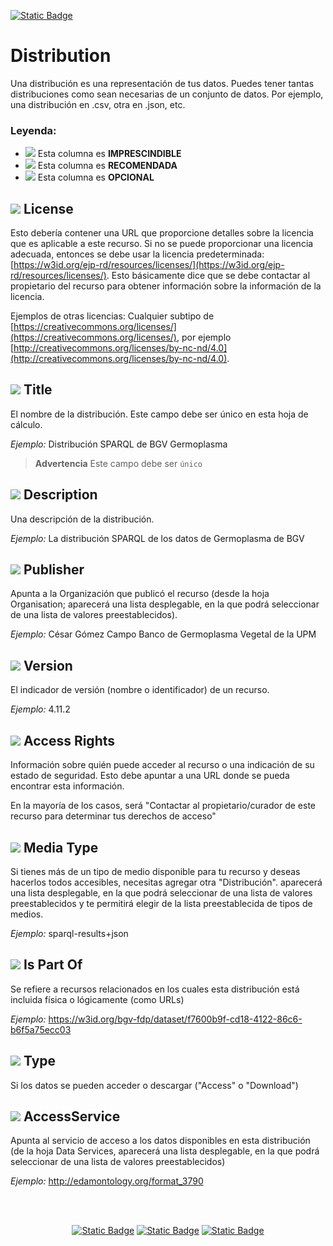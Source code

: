 [![Static Badge](https://img.shields.io/badge/lang-en-blue?style=plastic)](../En%20Documentation/Distribution.md)
# Distribution
Una distribución es una representación de tus datos. Puedes tener tantas distribuciones como sean necesarias de un conjunto de datos. Por ejemplo, una distribución en .csv, otra en .json, etc.

### Leyenda:
- ![](https://placehold.jp/17/ff0000/000000/20x20.png?text=I) Esta columna es **IMPRESCINDIBLE**
- ![](https://placehold.jp/17/ea9999/000000/20x20.png?text=R) Esta columna es **RECOMENDADA**
- ![](https://placehold.jp/17/ffffff/000000/20x20.png?text=O) Esta columna es **OPCIONAL**

## ![](https://placehold.jp/17/ff0000/000000/20x20.png?text=I) License
Esto debería contener una URL que proporcione detalles sobre la licencia que es aplicable a este recurso. Si no se puede proporcionar una licencia adecuada, entonces se debe usar la licencia predeterminada: [https://w3id.org/ejp-rd/resources/licenses/](https://w3id.org/ejp-rd/resources/licenses/). Esto básicamente dice que se debe contactar al propietario del recurso para obtener información sobre la información de la licencia.

 Ejemplos de otras licencias:
Cualquier subtipo de [https://creativecommons.org/licenses/](https://creativecommons.org/licenses/), por ejemplo [http://creativecommons.org/licenses/by-nc-nd/4.0](http://creativecommons.org/licenses/by-nc-nd/4.0).


## ![](https://placehold.jp/17/ff0000/000000/20x20.png?text=I) Title
El nombre de la distribución. Este campo debe ser único en esta hoja de cálculo.

*Ejemplo:*
Distribución SPARQL de BGV Germoplasma

> **Advertencia** Este campo debe ser `único`




## ![](https://placehold.jp/17/ff0000/000000/20x20.png?text=I) Description
Una descripción de la distribución.

*Ejemplo:*
La distribución SPARQL de los datos de Germoplasma de BGV


## ![](https://placehold.jp/17/ff0000/000000/20x20.png?text=I) Publisher
Apunta a la Organización que publicó el recurso (desde la hoja Organisation; aparecerá una lista desplegable, en la que podrá seleccionar de una lista de valores preestablecidos).

*Ejemplo:*
César Gómez Campo Banco de Germoplasma Vegetal de la UPM



## ![](https://placehold.jp/17/ff0000/000000/20x20.png?text=I) Version 
El indicador de versión (nombre o identificador) de un recurso.

*Ejemplo:*
4.11.2

## ![](https://placehold.jp/17/ea9999/000000/20x20.png?text=R) Access Rights
Información sobre quién puede acceder al recurso o una indicación de su estado de seguridad. Esto debe apuntar a una URL donde se pueda encontrar esta información. 

En la mayoría de los casos, será "Contactar al propietario/curador de este recurso para determinar tus derechos de acceso"



## ![](https://placehold.jp/17/ffffff/000000/20x20.png?text=O) Media Type
Si tienes más de un tipo de medio disponible para tu recurso y deseas hacerlos todos accesibles, necesitas agregar otra "Distribución". aparecerá una lista desplegable, en la que podrá seleccionar de una lista de valores preestablecidos y te permitirá elegir de la lista preestablecida de tipos de medios.

*Ejemplo:*
sparql-results+json



## ![](https://placehold.jp/17/ffffff/000000/20x20.png?text=O) Is Part Of
Se refiere a recursos relacionados en los cuales esta distribución está incluida física o lógicamente (como URLs)

*Ejemplo:*
https://w3id.org/bgv-fdp/dataset/f7600b9f-cd18-4122-86c6-b6f5a75ecc03




## ![](https://placehold.jp/17/ffffff/000000/20x20.png?text=O) Type
Si los datos se pueden acceder o descargar ("Access" o "Download")

## ![](https://placehold.jp/17/ffffff/000000/20x20.png?text=O) AccessService

Apunta al servicio de acceso a los datos disponibles en esta distribución (de la hoja Data Services, aparecerá una lista desplegable, en la que podrá seleccionar de una lista de valores preestablecidos)

*Ejemplo:*
http://edamontology.org/format_3790

<br />
<br />

<div align="center">

<a href="">[![Static Badge](https://img.shields.io/badge/Hoja%20Anterior-Dataset-yellow?style=for-the-badge)](./Dataset.es.md)</a>
<a href="">[![Static Badge](https://img.shields.io/badge/Página%20Pricipal-README-blue?style=for-the-badge)](./README.es.md)</a>
<a href="">[![Static Badge](https://img.shields.io/badge/Próxima%20Hoja-Catalog-green?style=for-the-badge)](./Catalog.es.md)</a>

</div>
